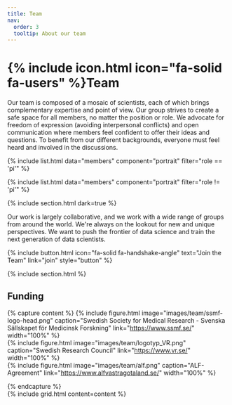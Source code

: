 ```yaml
---
title: Team
nav:
  order: 3
  tooltip: About our team
---
```


# {% include icon.html icon="fa-solid fa-users" %}Team

Our team is composed of a mosaic of scientists, each of which brings complementary expertise and point of view. Our group strives to create a safe space for all members, no matter the position or role. We advocate for freedom of expression (avoiding interpersonal conflicts) and open communication where members feel confident to offer their ideas and questions. To benefit from our different backgrounds, everyone must feel heard and involved in the discussions. 

{% include list.html data="members" component="portrait" filter="role == 'pi'" %}  

{% include list.html data="members" component="portrait" filter="role != 'pi'" %}

{% include section.html dark=true %}

Our work is largely collaborative, and we work with a wide range of groups from around the world. We're always on the lookout for new and unique perspectives.
We want to push the frontier of data science and train the next generation of data scientists.

{%
  include button.html
  icon="fa-solid fa-handshake-angle"
  text="Join the Team"
  link="join"
  style="button"
%}

{% include section.html %}

## Funding

{% capture content %}
{% include figure.html image="images/team/ssmf-logo-head.png" caption="Swedish Society for Medical Research - Svenska Sällskapet för Medicinsk Forskning" link="https://www.ssmf.se/" width="100%" %}  
{% include figure.html image="images/team/logotyp_VR.png" caption="Swedish Research Council" link="https://www.vr.se/" width="100%" %}  
{% include figure.html image="images/team/alf.png" caption="ALF-Agreement" link="https://www.alfvastragotaland.se/" width="100%" %}  


{% endcapture %}  
{% include grid.html content=content %}  

